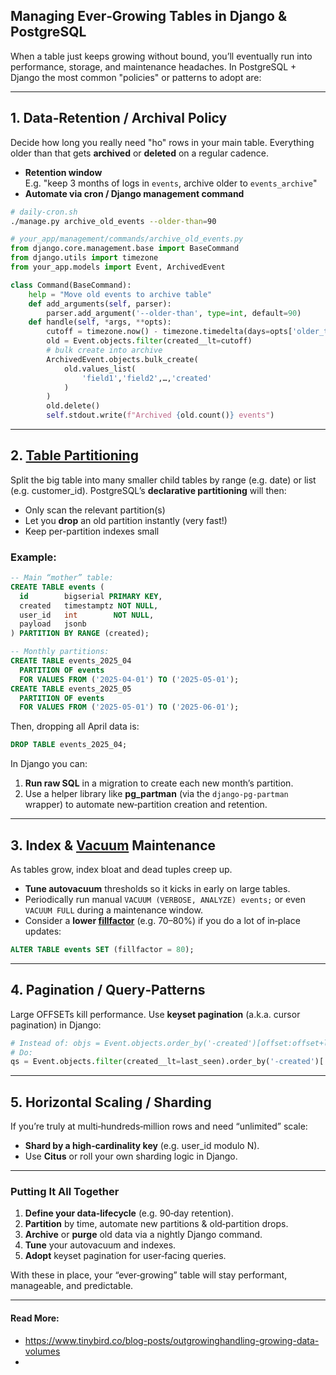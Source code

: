 ## Managing Ever‑Growing Tables in Django & PostgreSQL

When a table just keeps growing without bound, you’ll eventually run into performance, storage, and maintenance headaches. In PostgreSQL + Django the most common "policies" or patterns to adopt are:

---
## 1. Data‑Retention / Archival Policy

Decide how long you really need "ho" rows in your main table. Everything older than that gets **archived** or **deleted** on a regular cadence.

- **Retention window**  
    E.g. "keep 3 months of logs in `events`, archive older to `events_archive`"
- **Automate via cron / Django management command**

```bash
# daily-cron.sh
./manage.py archive_old_events --older-than=90
```

```python
# your_app/management/commands/archive_old_events.py
from django.core.management.base import BaseCommand
from django.utils import timezone
from your_app.models import Event, ArchivedEvent

class Command(BaseCommand):
    help = "Move old events to archive table"
    def add_arguments(self, parser):
        parser.add_argument('--older-than', type=int, default=90)
    def handle(self, *args, **opts):
        cutoff = timezone.now() - timezone.timedelta(days=opts['older_than'])
        old = Event.objects.filter(created__lt=cutoff)
        # bulk create into archive
        ArchivedEvent.objects.bulk_create(
            old.values_list(
                'field1','field2',…,'created'
            )
        )
        old.delete()
        self.stdout.write(f"Archived {old.count()} events")
```

---
## 2. [Table Partitioning](/Stuff/Database/Partitioning)

Split the big table into many smaller child tables by range (e.g. date) or list (e.g. customer_id). PostgreSQL’s **declarative partitioning** will then:

- Only scan the relevant partition(s)
- Let you **drop** an old partition instantly (very fast!)
- Keep per-partition indexes small
### Example:
```sql
-- Main “mother” table:
CREATE TABLE events (
  id        bigserial PRIMARY KEY,
  created   timestamptz NOT NULL,
  user_id   int        NOT NULL,
  payload   jsonb
) PARTITION BY RANGE (created);

-- Monthly partitions:
CREATE TABLE events_2025_04
  PARTITION OF events
  FOR VALUES FROM ('2025-04-01') TO ('2025-05-01');
CREATE TABLE events_2025_05
  PARTITION OF events
  FOR VALUES FROM ('2025-05-01') TO ('2025-06-01');
```
Then, dropping all April data is:
```sql
DROP TABLE events_2025_04;
```

In Django you can:
1. **Run raw SQL** in a migration to create each new month’s partition.
2. Use a helper library like **pg_partman** (via the `django-pg-partman` wrapper) to automate new‐partition creation and retention.

---
## 3. Index & [Vacuum](/Stuff/Database/VACUUM) Maintenance

As tables grow, index bloat and dead tuples creep up.
- **Tune autovacuum** thresholds so it kicks in early on large tables.
- Periodically run manual `VACUUM (VERBOSE, ANALYZE) events;` or even `VACUUM FULL` during a maintenance window.
- Consider a **lower [fillfactor](/Stuff/Database/FillFactor)** (e.g. 70–80%) if you do a lot of in‑place updates:

```sql
ALTER TABLE events SET (fillfactor = 80);
```

---
## 4. Pagination / Query‑Patterns

Large OFFSETs kill performance. Use **keyset pagination** (a.k.a. cursor pagination) in Django:

```python
# Instead of: objs = Event.objects.order_by('-created')[offset:offset+limit]
# Do:
qs = Event.objects.filter(created__lt=last_seen).order_by('-created')[:limit]
```

---
## 5. Horizontal Scaling / Sharding

If you’re truly at multi‑hundreds‑million rows and need “unlimited” scale:

- **Shard by a high‑cardinality key** (e.g. user_id modulo N).
- Use **Citus** or roll your own sharding logic in Django.
---
### Putting It All Together

1. **Define your data‑lifecycle** (e.g. 90‑day retention).
2. **Partition** by time, automate new partitions & old‑partition drops.
3. **Archive** or **purge** old data via a nightly Django command.
4. **Tune** your autovacuum and indexes.
5. **Adopt** keyset pagination for user‑facing queries.

With these in place, your “ever‑growing” table will stay performant, manageable, and predictable.

---
#### Read More:
- https://www.tinybird.co/blog-posts/outgrowinghandling-growing-data-volumes
- 